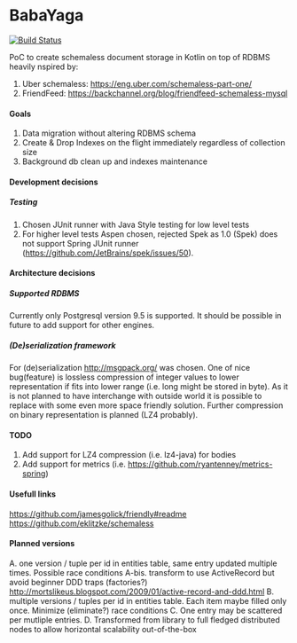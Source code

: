 # BabaYaga
[![Build Status](https://travis-ci.org/jszczepankiewicz/babayaga.svg?branch=master)](https://travis-ci.org/jszczepankiewicz/babayaga)

PoC to create schemaless document storage in Kotlin on top of RDBMS heavily nspired by:

1. Uber schemaless: https://eng.uber.com/schemaless-part-one/
2. FriendFeed: https://backchannel.org/blog/friendfeed-schemaless-mysql

#### Goals
1. Data migration without altering RDBMS schema
2. Create & Drop Indexes on the flight immediately regardless of collection size
3. Background db clean up and indexes maintenance

#### Development decisions
##### Testing
1. Chosen JUnit runner with Java Style testing for low level tests
2. For higher level tests Aspen chosen, rejected Spek as 1.0 (Spek) does not support Spring JUnit runner (https://github.com/JetBrains/spek/issues/50). 

#### Architecture decisions
##### Supported RDBMS
Currently only Postgresql version 9.5 is supported. It should be possible in future to add support for other engines. 

##### (De)serialization framework
For (de)serialization http://msgpack.org/ was chosen. One of nice bug(feature) is lossless compression of integer values to lower representation if fits into lower range (i.e. long might be stored in byte). As it is not planned to have interchange with outside world it is possible to replace with some even more space friendly solution. Further compression on binary representation is planned (LZ4 probably).

#### TODO
1. Add support for LZ4 compression (i.e. lz4-java) for bodies
2. Add support for metrics (i.e. https://github.com/ryantenney/metrics-spring)

#### Usefull links
https://github.com/jamesgolick/friendly#readme
https://github.com/eklitzke/schemaless

#### Planned versions
A. one version / tuple per id in entities table, same entry updated multiple times. Possible race conditions 
A-bis. transform to use ActiveRecord but avoid beginner DDD traps (factories?) http://mortslikeus.blogspot.com/2009/01/active-record-and-ddd.html
B. multiple versions / tuples per id in entities table. Each item maybe filled only once. Minimize (eliminate?) race conditions
C. One entry may be scattered per mutliple entries. 
D. Transformed from library to full fledged distributed nodes to allow horizontal scalability out-of-the-box


